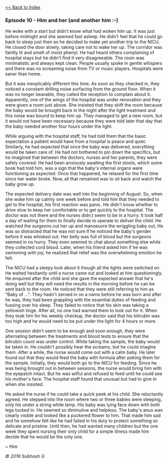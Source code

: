   [<<  Back to Index](index.md)

### Episode 10 - Him and her (and another him :-)


He woke with a start but didn't know what had woken him up. It was just before midnight and she seemed fast asleep. He didn't feel that he could go back to sleep just then so he decided to make yet another trip to the NICU. He closed the door slowly, taking care not to wake her up. The corridor was faintly lit and smelt of moist phenyl. He had heard others complaining of hospital stays but he didn't find it very disagreeable. The room was minimalistic and always kept clean. People usually spoke in gentle whispers and there was no screaming noise from TV or music players. Hospitals were saner than home.

But it was inexplicably different this time. As soon as they checked in, they noticed a constant drilling noise surfacing from the ground floor. When it was no longer bearable, they called the reception to complain about it. Apparently, one of the wings of the hospital was under renovation and they were given a room just above. She insisted that they shift the room because the baby would be brought back in the night after the light treatment and this noise was bound to keep him up. They managed to get a new room, but it would not have been necessary because they were told later that day that the baby needed another four hours under the light. 

While arguing with the hospital staff, he had told them that the basic expectation a patient would have from a hospital is peace and quiet. Similarly, he had expected that once the baby was delivered, everything would be taken care of. He had not bothered to pin down the specifics, but he imagined that between the doctors, nurses and her parents, they were safely covered. He had been anxiously awaiting the first stools, which some book had told him, was a sign that the baby's internal organs were functioning as expected. Once that happened, he relaxed for the first time since her water broke. Now, all that remained was to sit back and watch the baby grow up. 

The expected delivery date was well into the beginning of August. So, when she woke him up calmly one week before and told him that they needed to get to the hospital, his first reaction was panic. He didn't know whether to drive slow to keep her comfortable or to get quickly to the hospital. The doctor was not there and the nurses didn;t seem to be in a hurry. It took half a day of waiting for them to finally decide to operate to deliver the child. He watched the surgeons cut her up and manoeuvre the wriggling baby out, He was so distracted that he was not sure if he noticed the baby's gender before it was whisked out. Her belly was full of blood but the surgeons seemed in no hurry. They even seemed to chat about something else while they collected cord blood. Later, when his friend asked him if he was swimming with joy, he realized that relief was the overwhelming emotion he felt.

The NICU had a sleepy look about it though all the lights were switched on. He waited hesitantly until a nurse came out and looked at him questioningly. He enquired after the child and she gave the expected answer that he's doing well but they will need the results in the morning before he can be sent back to the room. He noticed that they were still referring to him as "Baby of ...". They hadn't zeroed in on a name before he was born and after he was, they had been grappling with the essential duties of feeding and fussing over his sleep. They failed to notice that his skin was taking a yellowish tinge. After all, no one had warned them to look out for it. When they took him for his weekly checkup, the doctor said that his bilirubin was too high and he would need to be put under the light for 4 hours or more.

One session didn't seem to be enough and soon enough, they were alternating between the treatments and blood tests to ensure that the bilirubin count was under control. While taking the sample, the baby would be taken in. He couldn't possibly hear the screams, but he could imagine them. After a while, the nurse would come out with a calm baby. He later found out that they would feed the baby with formula after poking them for the sample. Initially, they would both go to the NICU for feeding. Since he was being brought out in between sessions, the nurse would bring him with the eyepatch intact. But he was wilful and refused to feed until he could see his mother's face. The hospital staff found that unusual but had to give in when she insisted. 

He asked the nurse if he could take a quick peek at his child. She reluctantly agreed. He stepped into the room where two or three babies were sleeping, only his under a string white lamp. His baby was lying face down with both legs tucked in. He seemed so diminutive and helpless. The baby's anus was clearly visible and looked like a puckered flower to him. That made him sad and he somehow felt like he had failed in his duty to protect something so delicate and pristine. Until then, he had wanted many children but the one week they spent nursing their only child for a simple illness made him decide that he would be the only one.

~ Him






_© 2019 Subhash G_